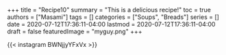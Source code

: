 +++
title = "Recipe10"
summary = "This is a delicious recipe!"
toc = true
authors = ["Masami"]
tags = []
categories = ["Soups", "Breads"]
series = []
date = 2020-07-12T17:36:11-04:00
lastmod = 2020-07-12T17:36:11-04:00
draft = false
featuredImage = "myguy.png"
+++

{{< instagram BWNjjyYFxVx >}}
